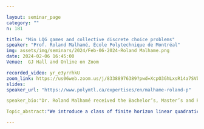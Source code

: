 ```yaml
---

layout: seminar_page
category: ""
n: 181

title: "Min LQG games and collective discrete choice problems"
speaker: "Prof. Roland Malhamé, École Polytechnique de Montréal" 
img: assets/img/seminars/2024/Feb-06-2024-Roland Malhame.png
date: 2024-02-06 16:45:00 
Venue:  GJ Hall and Online on Zoom

recorded_video: yr_e3yrrhkU
zoom_link: https://us06web.zoom.us/j/83388976389?pwd=XcpO3GhLxsR14a7SVbPx33HQQa1jbt.1
slides: 
speaker_url: "https://www.polymtl.ca/expertises/en/malhame-roland-p"

speaker_bio:"Dr. Roland Malhamé received the Bachelor’s, Master’s and Ph.D. degrees in Electrical Engineering from the American University of Beirut, the University of Houston, and the Georgia Institute of Technology in 1976, 1978 and 1983 respectively. After single year stays at University of Quebec, and CAE Electronics Ltd (Montreal), he joined in 1985 École Polytechnique de Montréal, where he is Professor of Electrical Engineering. In 1994, 2004, 2012, 2018 he was on sabbatical leave respectively with LSS CNRS (France), École Centrale de Paris,University of Rome Tor Vergata, and National Technical University of Athens. His interest in statistical mechanics inspired approaches to the analysis and control of large-scale systems has led him to contributions in the area of aggregate electric load modeling, and to the early developments of the theory of mean field games. His current research interests are in collective decentralized decision making schemes, and the development of mean field based control algorithms in the area of smart grids. From June 2005 to June 2011, he headed GERAD, the Group for Research on Decision Analysis. He is past Asoociate Editor of IEEE Transactions on Automatic Control, and International Transactions on Operations Research. He was elected Fellow of IEEE in 2022."

Topic_abstract:"We introduce a class of finite horizon linear quadratic Gaussian games involving distinct potential finite destination states, interpreted as discrete choices under social pressure. The model provides stylized interpretations of opinion swings in elections, the dynamics of discrete societal choices, as well as a framework for achieving communication constrained group decision making in micro‐robotic based exploration. Two distinct cases are considered: (i) The zero noise or deterministic case where agents are initially randomly distributed over their range space (ii) The fully stochastic case. Under mild technical conditions, the existence of e ‐Nash equilibria is established in both cases although these equilibria may in general be multiple. The corresponding agent control strategies are of a decentralized nature and are characterized in each case by the fixed points of a specific finite dimensional operator. Individual agent destination choices are fixed at the outset in case (i), while by contrast, their probability distribution evolves randomly along trajectories in case (ii), with a deterministic limit for the complete population as the latter grows to infinity. This is joint work with Rabih Salhab and Jérôme Le Ny."

---
```

